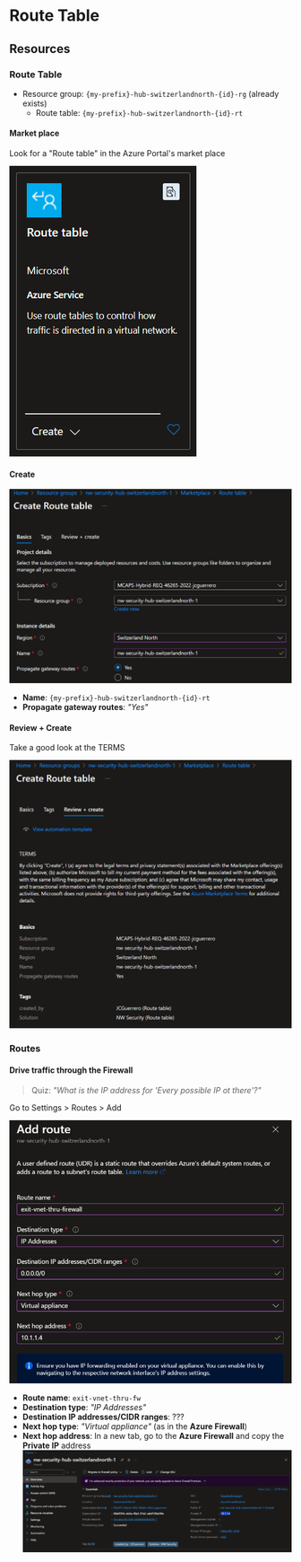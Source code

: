 # Route Table

## Resources

### Route Table

- Resource group: `{my-prefix}-hub-switzerlandnorth-{id}-rg` (already exists)
  - Route table: `{my-prefix}-hub-switzerlandnorth-{id}-rt`

#### Market place

Look for a "Route table" in the Azure Portal's market place

![Market place](../../../../assets/img/hub/rt/market/logo.png)

#### Create

![Create](../../../../assets/img/hub/rt/create/basics.png)

- **Name**: `{my-prefix}-hub-switzerlandnorth-{id}-rt`
- **Propagate gateway routes**: _"Yes"_

#### Review + Create

Take a good look at the TERMS

![Review + Create](../../../../assets/img/hub/rt/create/review.png)

### Routes

#### Drive traffic through the Firewall

> Quiz: _"What is the IP address for 'Every possible IP ot there'?"_

Go to Settings > Routes > Add

![Add](../../../../assets/img/hub/rt/routes/exit-vnet-thru-fw.png)

- **Route name**: `exit-vnet-thru-fw`
- **Destination type**: _"IP Addresses"_
- **Destination IP addresses/CIDR ranges**: ???
- **Next hop type**: _"Virtual appliance"_ (as in the **Azure Firewall**)
- **Next hop address**: In a new tab, go to the **Azure Firewall** and copy the **Private IP** address
  ![Private IP](../../../../assets/img/hub/fw/overview.png)
